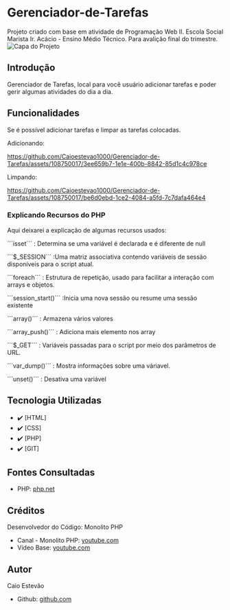 # Gerenciador-de-Tarefas
<!--# Índice 

* [Sistema de Cálculo Salarial](#sistema-de-cálculo-salarial)
* [Introdução](#introdu%C3%A7%C3%A3o)  
* [Funcionalidades](#funcionalidades)  
* [Tecnologia Utilizadas](#tecnologia-utilizadas)  
* [Fontes Consultadas](#fontes-consultadas)  
* [Autor](#autor)
  -->

Projeto criado com base em atividade de Programação Web II. Escola Social Marista Ir. Acácio - Ensino Médio Técnico. Para avalição final do trimestre.
![Capa do Projeto](capa-projeto.png)


## Introdução
Gerenciador de Tarefas, local para você usuário adicionar tarefas e poder gerir algumas atividades do dia a dia.


## Funcionalidades
Se é possível adicionar tarefas e limpar as tarefas colocadas.

Adicionando:  

https://github.com/Caioestevao1000/Gerenciador-de-Tarefas/assets/108750017/3ee659b7-1e1e-400b-8842-85d1c4c978ce

Limpando:  

https://github.com/Caioestevao1000/Gerenciador-de-Tarefas/assets/108750017/be6d0ebd-1ce2-4084-a5fd-7c7dafa464e4



### Explicando Recursos do PHP
Aqui deixarei a explicação de algumas recursos usados:

´´´isset´´´ : Determina se uma variável é declarada e é diferente de null

´´´$_SESSION´´´ :Uma matriz associativa contendo variáveis ​​de sessão disponíveis para o script atual.

´´´foreach´´´ : Estrutura de repetição, usado para facilitar a interação com arrays e objetos.

´´´session_start()´´´ :Inicia uma nova sessão ou resume uma sessão existente

´´´array()´´´ : Armazena vários valores

´´´array_push()´´´ : Adiciona mais elemento nos array

´´´$_GET´´´ : Variáveis ​​passadas para o script por meio dos parâmetros de URL.

´´´var_dump()´´´ : Mostra informações sobre uma váriavel.

´´´unset()´´´ : Desativa uma variável


## Tecnologia Utilizadas
- :heavy_check_mark: [HTML]
- :heavy_check_mark: [CSS]
- :heavy_check_mark: [PHP]
- :heavy_check_mark: [GIT]


## Fontes Consultadas
- PHP: [php.net](https://www.php.net/)

## Créditos
Desenvolvedor do Código: Monolito PHP
- Canal - Monolito PHP: [youtube.com](https://www.youtube.com/channel/UCSCKCO6nnrtpUZlexHRpJuA)
- Vídeo Base: [youtube.com](https://www.youtube.com/watch?v=dJ49I-QYYUk&ab_channel=MonolitoPHP)

## Autor
Caio Estevão
- Github: [github.com](https://github.com/Caioestevao1000)
